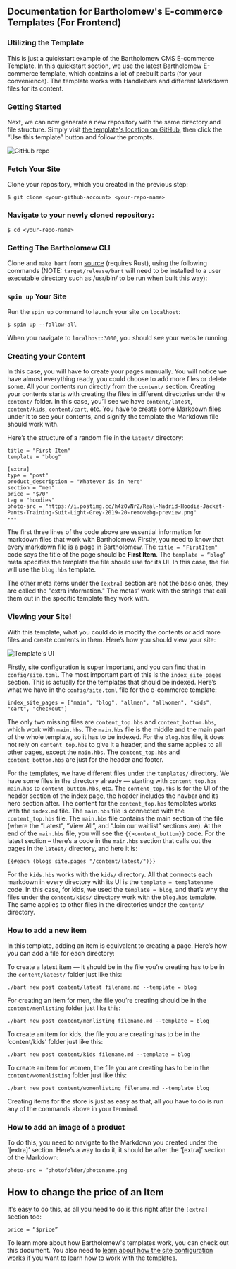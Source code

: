 
## Documentation for Bartholomew's E-commerce Templates (For Frontend)

### Utilizing the Template

This is just a quickstart example of the Bartholomew CMS E-commerce Template. In this quickstart section, we use the latest Bartholomew E-commerce template, which contains a lot of prebuilt parts (for your convenience). The template works with Handlebars and different Markdown files for its content.

### Getting Started

Next, we can now generate a new repository with the same directory and file structure. Simply visit [the template's location on GitHub](https://github.com/coderoflagos/e-commerce-template), then click the “Use this template” button and follow the prompts. 

![GitHub repo](https://i.postimg.cc/QxBSJckr/image2.png)

### Fetch Your Site

Clone your repository, which you created in the previous step:

```
$ git clone <your-github-account> <your-repo-name>
```
### Navigate to your newly cloned repository:

```
$ cd <your-repo-name>
```

### Getting The Bartholomew CLI 

Clone and ```make bart``` from [source](https://github.com/fermyon/bartholomew/) (requires Rust), using the following commands (NOTE: ```target/release/bart``` will need to be installed to a user executable directory such as /usr/bin/ to be run when built this way):



### ```spin up``` Your Site

Run the ```spin up``` command to launch your site on ```localhost```:

```
$ spin up --follow-all
```

When you navigate to ```localhost:3000```, you should see your website running.

### Creating your Content

In this case, you will have to create your pages manually. You will notice we have almost everything ready, you could choose to add more files or delete some. All your contents run directly from the ```content/``` section. Creating your contents starts with creating the files in different directories under the ```content/``` folder. In this case, you’ll see we have ```content/latest```, ```content/kids```, ```content/cart```, etc. You have to create some Markdown files under it to see your contents, and signify the template the Markdown file should work with. 

Here’s the structure of a random file in the ```latest/``` directory:

```
title = "First Item"
template = "blog"
 
[extra]
type = "post"
product_description = "Whatever is in here"
section = "men"
price = "$70"
tag = "hoodies"
photo-src = "https://i.postimg.cc/h4z0vNrZ/Real-Madrid-Hoodie-Jacket-Pants-Training-Suit-Light-Grey-2019-20-removebg-preview.png"
---

```

The first three lines of the code above are essential information for markdown files that work with Bartholomew. Firstly, you need to know that every markdown file is a page in Bartholomew. The ```title = “FirstItem"``` code says the title of the page should be **First Item**. The ```template = “blog”``` meta specifies the template the file should use for its UI. In this case, the file will use the ```blog.hbs``` template. 

The other meta items under the ```[extra]``` section are not the basic ones, they are called the "extra information." The metas’ work with the strings that call them out in the specific template they work with. 

### Viewing your Site!

With this template, what you could do is modify the contents or add more files and create contents in them. Here’s how you should view your site:

![Template's UI](https://i.postimg.cc/yY1GHJHJ/image1.jpg)

Firstly, site configuration is super important, and you can find that in ```config/site.toml```. The most important part of this is the ```index_site_pages``` section. This is actually for the templates that should be indexed. Here’s what we have in the ```config/site.toml``` file for the e-commerce template: 

```
index_site_pages = ["main", "blog", "allmen", "allwomen", "kids", "cart", "checkout"]
```

The only two missing files are ```content_top.hbs``` and ```content_bottom.hbs```, which work with ```main.hbs```. The ```main.hbs``` file is the middle and the main part of the whole template, so it has to be indexed. For the ```blog.hbs``` file, it does not rely on ```content_top.hbs``` to give it a header, and the same applies to all other pages, except the ```main.hbs```. The ```content_top.hbs``` and ```content_bottom.hbs``` are just for the header and footer. 

For the templates, we have different files under the ```templates/``` directory. We have some files in the directory already — starting with ```content_top.hbs``` ```main.hbs``` to ```content_buttom.hbs```, etc. 
The ```content_top.hbs``` is for the UI of the header section of the index page, the header includes the navbar and its hero section after. The content for the ```content_top.hbs``` templates works with the ```index.md``` file. The ```main.hbs``` file is connected with the ```content_top.hbs``` file. The ```main.hbs``` file contains the main section of the file (where the “Latest”, “View All”, and “Join our waitlist” sections are). At the end of the ```main.hbs``` file, you will see the ```{{>content_bottom}}``` code. For the latest section – there’s a code in the ```main.hbs``` section that calls out the pages in the ```latest/``` directory, and here it is:

```
{{#each (blogs site.pages "/content/latest/")}}
```

For the ```kids.hbs``` works with the ```kids/``` directory. All that connects each markdown in every directory with its UI is the ```template = templatename``` code. In this case, for kids, we used the ```template = blog```, and that’s why the files under the ```content/kids/``` directory work with the ```blog.hbs``` template. The same applies to other files in the directories under the ```content/``` directory.

### How to add a new item

In this template, adding an item is equivalent to creating a page. Here’s how you can add a file for each directory:

To create a latest item — it should be in the file you’re creating has to be in the ```content/latest/``` folder just like this:

```./bart new post content/latest filename.md --template = blog```

For creating an item for men, the file you’re creating should be in the ```content/menlisting``` folder just like this:

```./bart new post content/menlisting filename.md --template = blog ```

To create an item for kids, the file you are creating has to be in the ‘content/kids’ folder just like this:

```
./bart new post content/kids filename.md --template = blog
```

To create an item for women, the file you are creating has to be in the ```content/womenlisting``` folder just like this:

```
./bart new post content/womenlisting filename.md --template blog
```

Creating items for the store is just as easy as that, all you have to do is run any of the commands above in your terminal.

### How to add an image of a product

To do this, you need to navigate to the Markdown you created under the ‘[extra]’ section. Here’s a way to do it, it should be after the ‘[extra]’ section of the Markdown:

```
photo-src = “photofolder/photoname.png
```

## How to change the price of an Item

It's easy to do this, as all you need to do is this right after the ```[extra]``` section too:

```
price = “$price” 
```

To learn more about how Bartholomew's templates work, you can check out this document. You also need to [learn about how the site configuration works](https://bartholomew.fermyon.dev/configuration) if you want to learn how to work with the templates.

